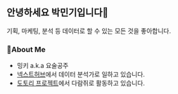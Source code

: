 ## 안녕하세요 박민기입니다🙂

기획, 마케팅, 분석 등 데이터로 할 수 있는 모든 것을 좋아합니다.

### 🔎About Me

+ 밍키 a.k.a 요술공주
+ [넥스트허브](https://www.nexthub.co.kr/)에서 데이터 분석가로 일하고 있습니다.
+ [도토리 프로젝트](https://mingkipark.notion.site/83389ead47a74179a9287fea9c8cb907)에서 다람쥐로 활동하고 있습니다.
